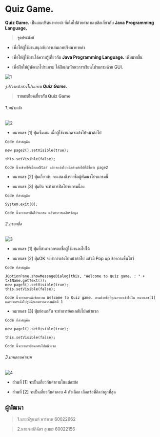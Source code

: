# Quiz Game.
**Quiz Game.** เป็นเกมปริศนาทายคำ ที่เต็มไปด้วยคำถามเบสิคเกี่ยวกับ **Java Programming Language.**

> **จุดประสงค์**

- เพื่อให้ผู้ใช้งานสนุกกับการเล่นเกทปริศนาทายคำ

- เพื่อให้ผู้ใช้งานได้ความรู้เกี่ยวกับ **Java Programming Language.** เพิ่มมากขึ้น

- เพื่อฝึกให้ผู้พัฒนาโปรแกรม ได้ฝึกฝนทักษะการเขียนโปรแกรมด้วย GUI.

![1](https://user-images.githubusercontent.com/45255939/49152606-f431d680-f345-11e8-911f-32f7587151db.PNG)

_รูปร่างหน้าต่างโปรแกรม **Quiz Game.**_

> **รายละเอียดเกี่ยวกับ Quiz Game**

###### 1.หน้าหลัก
![2](https://user-images.githubusercontent.com/45255939/49168718-b6937480-f36a-11e8-9699-4f9e3b860b98.PNG)

- หมายเลข [1] ปุ่มเริ่มเกม เมื่อผู้ใช้งานกดจะเด้งไปหน้าต่อไป
```
Code ที่สำคัญคือ 

new page2().setVisible(true);
  
this.setVisible(false);

Code นี้จะช่วยให้เมื่อกดStar แล้วจะเด้งไปหน้าต่างต่อไปที่มีชื่อว่า page2

```
- หมายเลข [2] ปุ่มเกี่ยวกับ จะแสดงถึงรายชื่อผู้พัฒนาโปรแกรมนี้

- หมายเลข [3] ปุ่มปิด จะทำการปิดโปรแกรมนี้ลง
```
Code ที่สำคัญคือ 

System.exit(0);

Code นี้จะทำการปิดโปรแกรม แล้วทำการเคลียร์ข้อมูล

```
###### 2.กรอกชื่อ
![3](https://user-images.githubusercontent.com/45255939/49170450-bb5a2780-f36e-11e8-8d72-0e0e98ac4416.PNG)

- หมายเลข [1] ปุ่มที่สามารถกรอกชื่อผู้ใช้งานลงไปได้

- หมายเลข [2] ปุ่มOK จะทำการเด้งไปหน้าต่อไป แล้วมี Pop up ข้อความขึ้นโชว์
```
Code ที่สำคัญคือ 

JOptionPane.showMessageDialog(this, "Welcome to Quiz game. : " + txtName.getText());
new page3().setVisible(true);
this.setVisible(false);

Code นี้จะทำการเด้งข้อความ Welcome to Quiz game. ตามด้วยชื่อที่คุณกรอกเข้าไปใน หมายเลข[1] และทำการเด้งไปสู่หน้าเกมทายคำถามข้อที่ 1
```

- หมายเลข [3] ปุ่มย้อนกลับ จะทำการย้อนกลับไปหน้าแรก
```
Code ที่สำคัญคือ 

new page1().setVisible(true);

this.setVisible(false);

Code นี้จะทำการย้อนกลับไปหน้าแรก
```

###### 3.เกมตอบคำถาม
![4](https://user-images.githubusercontent.com/45255939/49170451-bb5a2780-f36e-11e8-99bb-addce9fdd570.PNG)

- ส่วนที่ [1] จะเป็นเกี่ยวกับคำถามในแต่ละข้อ

- ส่วนที่ [2] จะเป็นเกี่ยวกับคำตอบ 4 ตัวเลือก เลือกข้อที่คิดว่าถูกที่สุด



## ผู้พัฒนา
> 1.นายณัฐนนท์    หารภาพ   60022662 

> 2.นายภงส์ภิฉัตร   สุเมธะ      60022156	

